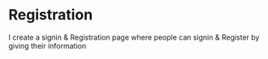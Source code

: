 # Registration
I create a signin & Registration page where people can signin & Register by giving their information
